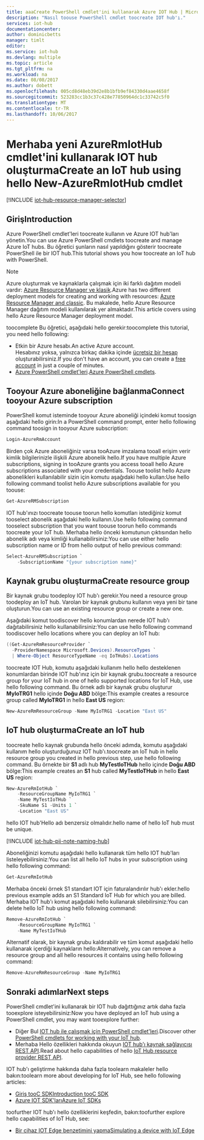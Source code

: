 ```yaml
---
title: aaaCreate PowerShell cmdlet'ini kullanarak Azure IOT Hub | Microsoft Docs
description: "Nasıl toouse PowerShell cmdlet toocreate IOT hub'ı."
services: iot-hub
documentationcenter: 
author: dominicbetts
manager: timlt
editor: 
ms.service: iot-hub
ms.devlang: multiple
ms.topic: article
ms.tgt_pltfrm: na
ms.workload: na
ms.date: 08/08/2017
ms.author: dobett
ms.openlocfilehash: 005cd8d48eb39d2e8b1bfb9ef84330d4aae4658f
ms.sourcegitcommit: 523283cc1b3c37c428e77850964dc1c33742c5f0
ms.translationtype: MT
ms.contentlocale: tr-TR
ms.lasthandoff: 10/06/2017
---
```

# <a name="create-an-iot-hub-using-hello-new-azurermiothub-cmdlet"></a><span data-ttu-id="1e58c-103">Merhaba yeni AzureRmIotHub cmdlet'ini kullanarak IOT hub oluşturma</span><span class="sxs-lookup"><span data-stu-id="1e58c-103">Create an IoT hub using hello New-AzureRmIotHub cmdlet</span></span>

[!INCLUDE [iot-hub-resource-manager-selector](../../includes/iot-hub-resource-manager-selector.md)]

## <a name="introduction"></a><span data-ttu-id="1e58c-104">Giriş</span><span class="sxs-lookup"><span data-stu-id="1e58c-104">Introduction</span></span>

<span data-ttu-id="1e58c-105">Azure PowerShell cmdlet'leri toocreate kullanın ve Azure IOT hub'ları yönetin.</span><span class="sxs-lookup"><span data-stu-id="1e58c-105">You can use Azure PowerShell cmdlets toocreate and manage Azure IoT hubs.</span></span> <span data-ttu-id="1e58c-106">Bu öğretici şunların nasıl yapıldığını gösterir toocreate PowerShell ile bir IOT hub.</span><span class="sxs-lookup"><span data-stu-id="1e58c-106">This tutorial shows you how toocreate an IoT hub with PowerShell.</span></span>

> [!NOTE]
> <span data-ttu-id="1e58c-107">Azure oluşturmak ve kaynaklarla çalışmak için iki farklı dağıtım modeli vardır: [Azure Resource Manager ve klasik](../azure-resource-manager/resource-manager-deployment-model.md).</span><span class="sxs-lookup"><span data-stu-id="1e58c-107">Azure has two different deployment models for creating and working with resources: [Azure Resource Manager and classic](../azure-resource-manager/resource-manager-deployment-model.md).</span></span> <span data-ttu-id="1e58c-108">Bu makalede, hello Azure Resource Manager dağıtım modeli kullanılarak yer almaktadır.</span><span class="sxs-lookup"><span data-stu-id="1e58c-108">This article covers using hello Azure Resource Manager deployment model.</span></span>

<span data-ttu-id="1e58c-109">toocomplete Bu öğretici, aşağıdaki hello gerekir:</span><span class="sxs-lookup"><span data-stu-id="1e58c-109">toocomplete this tutorial, you need hello following:</span></span>

* <span data-ttu-id="1e58c-110">Etkin bir Azure hesabı.</span><span class="sxs-lookup"><span data-stu-id="1e58c-110">An active Azure account.</span></span> <br/><span data-ttu-id="1e58c-111">Hesabınız yoksa, yalnızca birkaç dakika içinde [ücretsiz bir hesap][lnk-free-trial] oluşturabilirsiniz.</span><span class="sxs-lookup"><span data-stu-id="1e58c-111">If you don't have an account, you can create a [free account][lnk-free-trial] in just a couple of minutes.</span></span>
* <span data-ttu-id="1e58c-112">[Azure PowerShell cmdlet'leri][lnk-powershell-install].</span><span class="sxs-lookup"><span data-stu-id="1e58c-112">[Azure PowerShell cmdlets][lnk-powershell-install].</span></span>

## <a name="connect-tooyour-azure-subscription"></a><span data-ttu-id="1e58c-113">Tooyour Azure aboneliğine bağlanma</span><span class="sxs-lookup"><span data-stu-id="1e58c-113">Connect tooyour Azure subscription</span></span>
<span data-ttu-id="1e58c-114">PowerShell komut isteminde tooyour Azure aboneliği içindeki komut toosign aşağıdaki hello girin:</span><span class="sxs-lookup"><span data-stu-id="1e58c-114">In a PowerShell command prompt, enter hello following command toosign in tooyour Azure subscription:</span></span>

```powershell
Login-AzureRmAccount
```

<span data-ttu-id="1e58c-115">Birden çok Azure aboneliğiniz varsa tooAzure imzalama tooall erişim verir kimlik bilgilerinizle ilişkili Azure abonelik hello.</span><span class="sxs-lookup"><span data-stu-id="1e58c-115">If you have multiple Azure subscriptions, signing in tooAzure grants you access tooall hello Azure subscriptions associated with your credentials.</span></span> <span data-ttu-id="1e58c-116">Toouse toolist hello Azure abonelikleri kullanılabilir sizin için komutu aşağıdaki hello kullan:</span><span class="sxs-lookup"><span data-stu-id="1e58c-116">Use hello following command toolist hello Azure subscriptions available for you toouse:</span></span>

```powershell
Get-AzureRMSubscription
```

<span data-ttu-id="1e58c-117">IOT hub'ınızı toocreate toouse toorun hello komutları istediğiniz komut tooselect abonelik aşağıdaki hello kullanın.</span><span class="sxs-lookup"><span data-stu-id="1e58c-117">Use hello following command tooselect subscription that you want toouse toorun hello commands toocreate your IoT hub.</span></span> <span data-ttu-id="1e58c-118">Merhaba hello önceki komutunun çıktısından hello abonelik adı veya kimliği kullanabilirsiniz:</span><span class="sxs-lookup"><span data-stu-id="1e58c-118">You can use either hello subscription name or ID from hello output of hello previous command:</span></span>

```powershell
Select-AzureRMSubscription `
    -SubscriptionName "{your subscription name}"
```

## <a name="create-resource-group"></a><span data-ttu-id="1e58c-119">Kaynak grubu oluşturma</span><span class="sxs-lookup"><span data-stu-id="1e58c-119">Create resource group</span></span>

<span data-ttu-id="1e58c-120">Bir kaynak grubu toodeploy IOT hub'ı gerekir.</span><span class="sxs-lookup"><span data-stu-id="1e58c-120">You need a resource group toodeploy an IoT hub.</span></span> <span data-ttu-id="1e58c-121">Varolan bir kaynak grubunu kullanın veya yeni bir tane oluşturun.</span><span class="sxs-lookup"><span data-stu-id="1e58c-121">You can use an existing resource group or create a new one.</span></span>

<span data-ttu-id="1e58c-122">Aşağıdaki komut toodiscover hello konumlardan nerede IOT hub'ı dağıtabilirsiniz hello kullanabilirsiniz:</span><span class="sxs-lookup"><span data-stu-id="1e58c-122">You can use hello following command toodiscover hello locations where you can deploy an IoT hub:</span></span>

```powershell
((Get-AzureRmResourceProvider `
  -ProviderNamespace Microsoft.Devices).ResourceTypes `
  | Where-Object ResourceTypeName -eq IoTHubs).Locations
```

<span data-ttu-id="1e58c-123">toocreate IOT Hub, komutu aşağıdaki kullanım hello hello desteklenen konumlardan birinde IOT hub'ınız için bir kaynak grubu.</span><span class="sxs-lookup"><span data-stu-id="1e58c-123">toocreate a resource group for your IoT hub in one of hello supported locations for IoT Hub, use hello following command.</span></span> <span data-ttu-id="1e58c-124">Bu örnek adlı bir kaynak grubu oluşturur **MyIoTRG1** hello içinde **Doğu ABD** bölge:</span><span class="sxs-lookup"><span data-stu-id="1e58c-124">This example creates a resource group called **MyIoTRG1** in hello **East US** region:</span></span>

```powershell
New-AzureRmResourceGroup -Name MyIoTRG1 -Location "East US"
```

## <a name="create-an-iot-hub"></a><span data-ttu-id="1e58c-125">IoT hub oluşturma</span><span class="sxs-lookup"><span data-stu-id="1e58c-125">Create an IoT hub</span></span>

<span data-ttu-id="1e58c-126">toocreate hello kaynak grubunda hello önceki adımda, komutu aşağıdaki kullanım hello oluşturduğunuz IOT hub'ı.</span><span class="sxs-lookup"><span data-stu-id="1e58c-126">toocreate an IoT hub in hello resource group you created in hello previous step, use hello following command.</span></span> <span data-ttu-id="1e58c-127">Bu örnekte bir **S1** adlı hub **MyTestIoTHub** hello içinde **Doğu ABD** bölge:</span><span class="sxs-lookup"><span data-stu-id="1e58c-127">This example creates an **S1** hub called **MyTestIoTHub** in hello **East US** region:</span></span>

```powershell
New-AzureRmIotHub `
    -ResourceGroupName MyIoTRG1 `
    -Name MyTestIoTHub `
    -SkuName S1 -Units 1 `
    -Location "East US"
```

<span data-ttu-id="1e58c-128">hello IOT hub'Hello adı benzersiz olmalıdır.</span><span class="sxs-lookup"><span data-stu-id="1e58c-128">hello name of hello IoT hub must be unique.</span></span>

[!INCLUDE [iot-hub-pii-note-naming-hub](../../includes/iot-hub-pii-note-naming-hub.md)]


<span data-ttu-id="1e58c-129">Aboneliğinizi komutu aşağıdaki hello kullanarak tüm hello IOT hub'ları listeleyebilirsiniz:</span><span class="sxs-lookup"><span data-stu-id="1e58c-129">You can list all hello IoT hubs in your subscription using hello following command:</span></span>

```powershell
Get-AzureRmIotHub
```

<span data-ttu-id="1e58c-130">Merhaba önceki örnek S1 standart IOT için faturalandırılır hub'ı ekler.</span><span class="sxs-lookup"><span data-stu-id="1e58c-130">hello previous example adds an S1 Standard IoT Hub for which you are billed.</span></span> <span data-ttu-id="1e58c-131">Merhaba IOT hub'ı komut aşağıdaki hello kullanarak silebilirsiniz:</span><span class="sxs-lookup"><span data-stu-id="1e58c-131">You can delete hello IoT hub using hello following command:</span></span>

```powershell
Remove-AzureRmIotHub `
    -ResourceGroupName MyIoTRG1 `
    -Name MyTestIoTHub
```

<span data-ttu-id="1e58c-132">Alternatif olarak, bir kaynak grubu kaldırabilir ve tüm komut aşağıdaki hello kullanarak içerdiği kaynakların hello:</span><span class="sxs-lookup"><span data-stu-id="1e58c-132">Alternatively, you can remove a resource group and all hello resources it contains using hello following command:</span></span>

```powershell
Remove-AzureRmResourceGroup -Name MyIoTRG1
```

## <a name="next-steps"></a><span data-ttu-id="1e58c-133">Sonraki adımlar</span><span class="sxs-lookup"><span data-stu-id="1e58c-133">Next steps</span></span>

<span data-ttu-id="1e58c-134">PowerShell cmdlet'ini kullanarak bir IOT hub dağıttığınız artık daha fazla tooexplore isteyebilirsiniz:</span><span class="sxs-lookup"><span data-stu-id="1e58c-134">Now you have deployed an IoT hub using a PowerShell cmdlet, you may want tooexplore further:</span></span>

* <span data-ttu-id="1e58c-135">Diğer Bul [IOT hub ile çalışmak için PowerShell cmdlet'leri][lnk-iothub-cmdlets].</span><span class="sxs-lookup"><span data-stu-id="1e58c-135">Discover other [PowerShell cmdlets for working with your IoT hub][lnk-iothub-cmdlets].</span></span>
* <span data-ttu-id="1e58c-136">Merhaba Hello özellikleri hakkında okuyun [IOT hub'ı kaynak sağlayıcısı REST API][lnk-rest-api].</span><span class="sxs-lookup"><span data-stu-id="1e58c-136">Read about hello capabilities of hello [IoT Hub resource provider REST API][lnk-rest-api].</span></span>

<span data-ttu-id="1e58c-137">IOT hub'ı geliştirme hakkında daha fazla toolearn makaleler hello bakın:</span><span class="sxs-lookup"><span data-stu-id="1e58c-137">toolearn more about developing for IoT Hub, see hello following articles:</span></span>

* <span data-ttu-id="1e58c-138">[Giriş tooC SDK][lnk-c-sdk]</span><span class="sxs-lookup"><span data-stu-id="1e58c-138">[Introduction tooC SDK][lnk-c-sdk]</span></span>
* <span data-ttu-id="1e58c-139">[Azure IOT SDK'ları][lnk-sdks]</span><span class="sxs-lookup"><span data-stu-id="1e58c-139">[Azure IoT SDKs][lnk-sdks]</span></span>

<span data-ttu-id="1e58c-140">toofurther IOT hub'ı hello özelliklerini keşfedin, bakın:</span><span class="sxs-lookup"><span data-stu-id="1e58c-140">toofurther explore hello capabilities of IoT Hub, see:</span></span>

* <span data-ttu-id="1e58c-141">[Bir cihaz IOT Edge benzetimini yapma][lnk-iotedge]</span><span class="sxs-lookup"><span data-stu-id="1e58c-141">[Simulating a device with IoT Edge][lnk-iotedge]</span></span>

<!-- Links -->
[lnk-free-trial]: https://azure.microsoft.com/pricing/free-trial/
[lnk-powershell-install]: https://docs.microsoft.com/powershell/azure/install-azurerm-ps
[lnk-iothub-cmdlets]: https://docs.microsoft.com/powershell/module/azurerm.iothub/
[lnk-rest-api]: https://docs.microsoft.com/rest/api/iothub/iothubresource

[lnk-c-sdk]: iot-hub-device-sdk-c-intro.md
[lnk-sdks]: iot-hub-devguide-sdks.md

[lnk-iotedge]: iot-hub-linux-iot-edge-simulated-device.md
